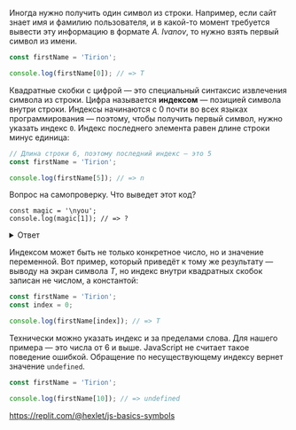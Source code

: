 
Иногда нужно получить один символ из строки. Например, если сайт знает имя и фамилию пользователя, и в какой-то момент требуется вывести эту информацию в формате *A. Ivanov*, то нужно взять первый символ из имени.

```javascript
const firstName = 'Tirion';

console.log(firstName[0]); // => T
```

Квадратные скобки с цифрой — это специальный синтаксис извлечения символа из строки. Цифра называется **индексом** — позицией символа внутри строки. Индексы начинаются с 0 почти во всех языках программирования — поэтому, чтобы получить первый символ, нужно указать индекс `0`. Индекс последнего элемента равен длине строки минус единица:

```javascript
// Длина строки 6, поэтому последний индекс — это 5
const firstName = 'Tirion';

console.log(firstName[5]); // => n
```

Вопрос на самопроверку. Что выведет этот код?

```
const magic = '\nyou';
console.log(magic[1]); // => ?
```

<details>
<summary>Ответ</summary>

Данный код выведет символ `y`

</details>

Индексом может быть не только конкретное число, но и значение переменной. Вот пример, который приведёт к тому же результату — выводу на экран символа *T*, но индекс внутри квадратных скобок записан не числом, а константой:

```javascript
const firstName = 'Tirion';
const index = 0;

console.log(firstName[index]); // => T
```

Технически можно указать индекс и за пределами слова. Для нашего примера — это числа от 6 и выше. JavaScript не считает такое поведение ошибкой. Обращение по несуществующему индексу вернет значение `undefined`.

```javascript
const firstName = 'Tirion';

console.log(firstName[10]); // => undefined
```

https://replit.com/@hexlet/js-basics-symbols
